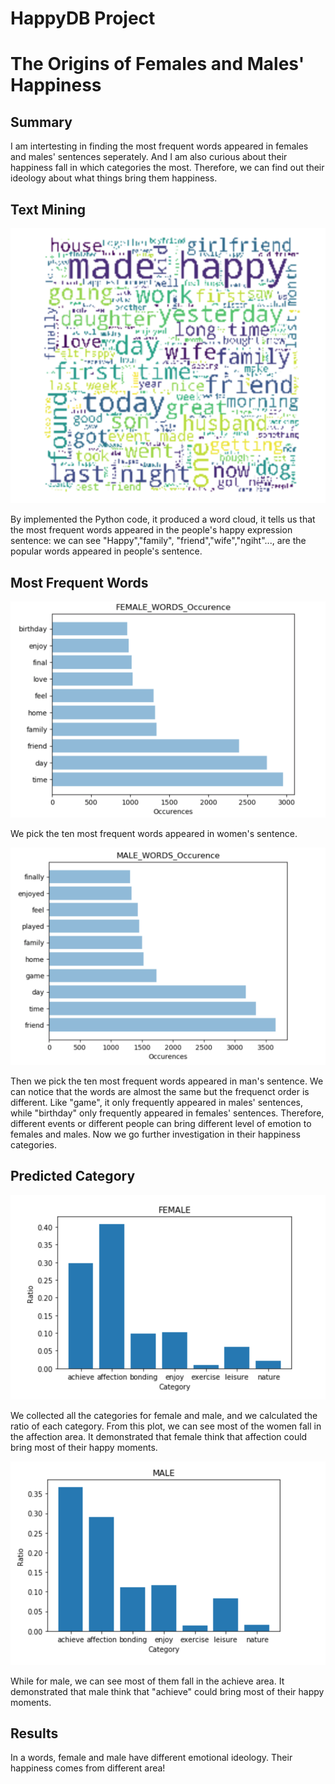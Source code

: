 # HappyDB Project
# The Origins of Females and Males' Happiness
## Summary
I am intertesting in finding the most frequent words appeared in females and males' sentences seperately. And I am also curious about their happiness fall in which categories the most. Therefore, we can find out their ideology about what things bring them happiness.

## Text Mining
![](https://github.com/TZstatsADS/Spring2019-Proj1-TianyiLiltq/blob/master/figs/WordCloud.png)

By implemented the Python code, it produced a word cloud, it tells us that the most frequent words appeared in the people's happy expression sentence: we can see "Happy","family", "friend","wife","ngiht"..., are the popular words appeared in people's sentence.

## Most Frequent Words
![](https://github.com/TZstatsADS/Spring2019-Proj1-TianyiLiltq/blob/master/figs/femaleword.png)

We pick the ten most frequent words appeared in women's sentence.

![](https://github.com/TZstatsADS/Spring2019-Proj1-TianyiLiltq/blob/master/figs/Maleword.png)

Then we pick the ten most frequent words appeared in man's sentence.
We can notice that the words are almost the same but the frequenct order is different. Like "game", it only frequently appeared in males' sentences, while "birthday" only frequently appeared in females' sentences. Therefore, different events or different people can bring different level of emotion to females and males.
Now we go further investigation in their happiness categories.

## Predicted Category

![](https://github.com/TZstatsADS/Spring2019-Proj1-TianyiLiltq/blob/master/figs/FemaleCategory.png)

We collected all the categories for female and male, and we calculated the ratio of each category. From this plot, we can see  most of the women fall in the affection area. It demonstrated that female think that affection could bring most of their happy moments.

![](https://github.com/TZstatsADS/Spring2019-Proj1-TianyiLiltq/blob/master/figs/MaleCategory.png)

While for male, we can see  most of them fall in the achieve area. It demonstrated that male think that "achieve" could bring most of their happy moments.

## Results
In a words, female and male have different emotional ideology. Their happiness comes from different area!
